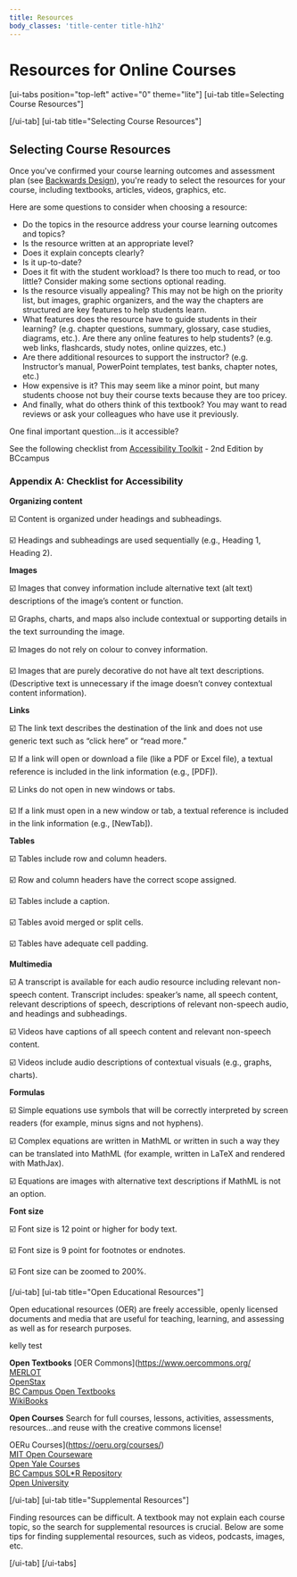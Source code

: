 ```yaml
---
title: Resources
body_classes: 'title-center title-h1h2'
---
```


# Resources for Online Courses

[ui-tabs position="top-left" active="0" theme="lite"]
[ui-tab title=Selecting Course Resources"]




[/ui-tab]
[ui-tab title="Selecting Course Resources"]

## Selecting Course Resources

Once you've confirmed your course learning outcomes and assessment plan (see [Backwards Design](https://multi-access.twu.ca/learning-design/course-planning#Backward_Design)), you're ready to select the resources for your course, including textbooks, articles, videos, graphics, etc.

Here are some questions to consider when choosing a resource:

- Do the topics in the resource address your course learning outcomes and topics?
- Is the resource written at an appropriate level?
- Does it explain concepts clearly?
- Is it up-to-date?
- Does it fit with the student workload? Is there too much to read, or too little? Consider making some sections optional reading.
- Is the resource visually appealing? This may not be high on the priority list, but images, graphic organizers, and the way the chapters are structured are key features to help students learn.
- What features does the resource have to guide students in their learning? (e.g. chapter questions, summary, glossary, case studies, diagrams, etc.). Are there any online features to help students? (e.g. web links, flashcards, study notes, online quizzes, etc.)
- Are there additional resources to support the instructor? (e.g. Instructor’s manual, PowerPoint templates, test banks, chapter notes, etc.)
- How expensive is it? This may seem like a minor point, but many students choose not buy their course texts because they are too pricey.
- And finally, what do others think of this textbook? You may want to read reviews or ask your colleagues who have use it previously.

One final important question...is it accessible?  

See the following checklist from [Accessibility Toolkit](https://opentextbc.ca/accessibilitytoolkit/back-matter/appendix-checklist-for-accessibility-toolkit/) - 2nd Edition by BCcampus

### Appendix A: Checklist for Accessibility

**Organizing content**

☑️ Content is organized under headings and subheadings.

☑️ Headings and subheadings are used sequentially (e.g., Heading 1, Heading 2).


**Images**

☑️ Images that convey information include alternative text (alt text) descriptions of the image’s content or function.

☑️ Graphs, charts, and maps also include contextual or supporting details in the text surrounding the image.

☑️ Images do not rely on colour to convey information.

☑️ Images that are purely decorative do not have alt text descriptions. (Descriptive text is unnecessary if the image doesn’t convey contextual content information).

**Links**

☑️ The link text describes the destination of the link and does not use generic text such as “click here” or “read more.”

☑️ If a link will open or download a file (like a PDF or Excel file), a textual reference is included in the link information (e.g., [PDF]).

☑️ Links do not open in new windows or tabs.

☑️ If a link must open in a new window or tab, a textual reference is included in the link information (e.g., [NewTab]).

**Tables**

☑️ Tables include row and column headers.

☑️ Row and column headers have the correct scope assigned.

☑️ Tables include a caption.

☑️ Tables avoid merged or split cells.

☑️ Tables have adequate cell padding.

**Multimedia**

☑️ A transcript is available for each audio resource including relevant non-speech content. Transcript includes: speaker’s name, all speech content, relevant descriptions of speech, descriptions of relevant non-speech audio, and headings and subheadings.

☑️ Videos have captions of all speech content and relevant non-speech content.

☑️ Videos include audio descriptions of contextual visuals (e.g., graphs, charts).

**Formulas**

☑️ Simple equations use symbols that will be correctly interpreted by screen readers (for example, minus signs and not hyphens).

☑️ Complex equations are written in MathML or written in such a way they can be translated into MathML (for example, written in LaTeX and rendered with MathJax).

☑️ Equations are images with alternative text descriptions if MathML is not an option.

**Font size**

☑️ Font size is 12 point or higher for body text.

☑️ Font size is 9 point for footnotes or endnotes.

☑️ Font size can be zoomed to 200%.


[/ui-tab]
[ui-tab title="Open Educational Resources"]

Open educational resources (OER) are freely accessible, openly licensed documents and media that are useful for teaching, learning, and assessing as well as for research purposes.

kelly test

**Open Textbooks**
[OER Commons](https://www.oercommons.org/  
[MERLOT](https://www.merlot.org/merlot/index.htm)  
[OpenStax​](https://openstax.org/)  
[BC Campus Open Textbooks](https://collection.bccampus.ca/)  
[WikiBooks​](https://en.wikibooks.org/wiki/Main_Page)  

**Open Courses**
Search for full courses, lessons, activities, assessments, resources...and reuse with the creative commons license!

OERu Courses](https://oeru.org/courses/)  
[MIT Open Courseware](https://ocw.mit.edu/)  
[Open Yale Courses​](https://oyc.yale.edu/courses)  
[BC Campus SOL*R Repository](https://solr.bccampus.ca/wp/)  
[Open University](https://www.open.edu/openlearn/)  

[/ui-tab]
[ui-tab title="Supplemental Resources"]

Finding resources can be difficult.  A textbook may not explain each course topic, so the search for supplemental resources is crucial.  Below are some tips for finding supplemental resources, such as videos, podcasts, images, etc.

[/ui-tab]
[/ui-tabs]
